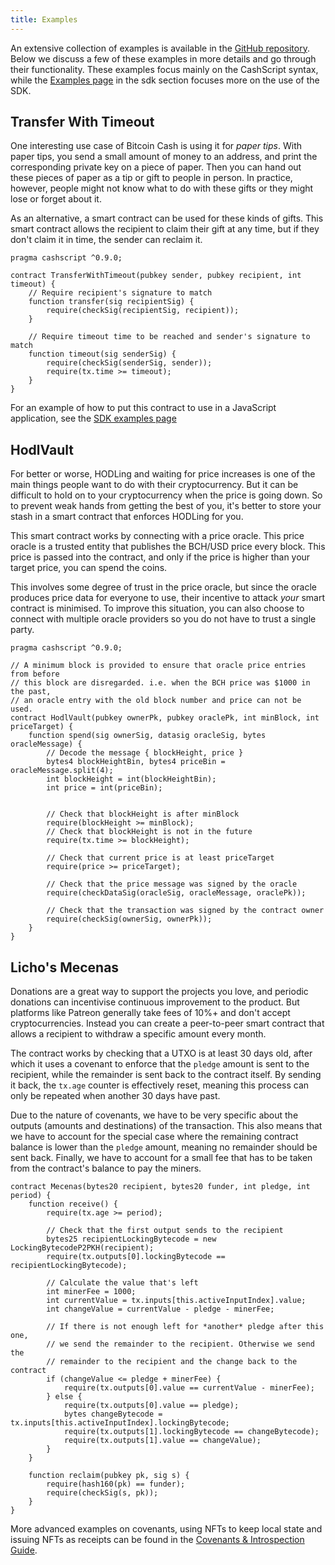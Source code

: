 ```yaml
---
title: Examples
---
```


An extensive collection of examples is available in the [GitHub repository](https://github.com/CashScript/cashscript/tree/master/examples). Below we discuss a few of these examples in more details and go through their functionality. These examples focus mainly on the CashScript syntax, while the [Examples page](/docs/sdk/examples) in the sdk section focuses more on the use of the SDK.

## Transfer With Timeout
One interesting use case of Bitcoin Cash is using it for *paper tips*. With paper tips, you send a small amount of money to an address, and print the corresponding private key on a piece of paper. Then you can hand out these pieces of paper as a tip or gift to people in person. In practice, however, people might not know what to do with these gifts or they might lose or forget about it.

As an alternative, a smart contract can be used for these kinds of gifts. This smart contract allows the recipient to claim their gift at any time, but if they don't claim it in time, the sender can reclaim it.

```solidity
pragma cashscript ^0.9.0;

contract TransferWithTimeout(pubkey sender, pubkey recipient, int timeout) {
    // Require recipient's signature to match
    function transfer(sig recipientSig) {
        require(checkSig(recipientSig, recipient));
    }

    // Require timeout time to be reached and sender's signature to match
    function timeout(sig senderSig) {
        require(checkSig(senderSig, sender));
        require(tx.time >= timeout);
    }
}
```

For an example of how to put this contract to use in a JavaScript application, see the [SDK examples page](/docs/sdk/examples#transfer-with-timeout)

## HodlVault
For better or worse, HODLing and waiting for price increases is one of the main things people want to do with their cryptocurrency. But it can be difficult to hold on to your cryptocurrency when the price is going down. So to prevent weak hands from getting the best of you, it's better to store your stash in a smart contract that enforces HODLing for you.

This smart contract works by connecting with a price oracle. This price oracle is a trusted entity that publishes the BCH/USD price every block. This price is passed into the contract, and only if the price is higher than your target price, you can spend the coins.

This involves some degree of trust in the price oracle, but since the oracle produces price data for everyone to use, their incentive to attack *your* smart contract is minimised. To improve this situation, you can also choose to connect with multiple oracle providers so you do not have to trust a single party.

```solidity
pragma cashscript ^0.9.0;

// A minimum block is provided to ensure that oracle price entries from before
// this block are disregarded. i.e. when the BCH price was $1000 in the past,
// an oracle entry with the old block number and price can not be used.
contract HodlVault(pubkey ownerPk, pubkey oraclePk, int minBlock, int priceTarget) {
    function spend(sig ownerSig, datasig oracleSig, bytes oracleMessage) {
        // Decode the message { blockHeight, price }
        bytes4 blockHeightBin, bytes4 priceBin = oracleMessage.split(4);
        int blockHeight = int(blockHeightBin);
        int price = int(priceBin);


        // Check that blockHeight is after minBlock
        require(blockHeight >= minBlock);
        // Check that blockHeight is not in the future
        require(tx.time >= blockHeight);

        // Check that current price is at least priceTarget
        require(price >= priceTarget);

        // Check that the price message was signed by the oracle
        require(checkDataSig(oracleSig, oracleMessage, oraclePk));

        // Check that the transaction was signed by the contract owner
        require(checkSig(ownerSig, ownerPk));
    }
}
```

## Licho's Mecenas
Donations are a great way to support the projects you love, and periodic donations can incentivise continuous improvement to the product. But platforms like Patreon generally take fees of 10%+ and don't accept cryptocurrencies. Instead you can create a peer-to-peer smart contract that allows a recipient to withdraw a specific amount every month.

The contract works by checking that a UTXO is at least 30 days old, after which it uses a covenant to enforce that the `pledge` amount is sent to the recipient, while the remainder is sent back to the contract itself. By sending it back, the `tx.age` counter is effectively reset, meaning this process can only be repeated when another 30 days have past.

Due to the nature of covenants, we have to be very specific about the outputs (amounts and destinations) of the transaction. This also means that we have to account for the special case where the remaining contract balance is lower than the `pledge` amount, meaning no remainder should be sent back. Finally, we have to account for a small fee that has to be taken from the contract's balance to pay the miners.

```solidity
contract Mecenas(bytes20 recipient, bytes20 funder, int pledge, int period) {
    function receive() {
        require(tx.age >= period);

        // Check that the first output sends to the recipient
        bytes25 recipientLockingBytecode = new LockingBytecodeP2PKH(recipient);
        require(tx.outputs[0].lockingBytecode == recipientLockingBytecode);

        // Calculate the value that's left
        int minerFee = 1000;
        int currentValue = tx.inputs[this.activeInputIndex].value;
        int changeValue = currentValue - pledge - minerFee;

        // If there is not enough left for *another* pledge after this one,
        // we send the remainder to the recipient. Otherwise we send the
        // remainder to the recipient and the change back to the contract
        if (changeValue <= pledge + minerFee) {
            require(tx.outputs[0].value == currentValue - minerFee);
        } else {
            require(tx.outputs[0].value == pledge);
            bytes changeBytecode = tx.inputs[this.activeInputIndex].lockingBytecode;
            require(tx.outputs[1].lockingBytecode == changeBytecode);
            require(tx.outputs[1].value == changeValue);
        }
    }

    function reclaim(pubkey pk, sig s) {
        require(hash160(pk) == funder);
        require(checkSig(s, pk));
    }
}
```

More advanced examples on covenants, using NFTs to keep local state and issuing NFTs as receipts can be found in the [Covenants & Introspection Guide](/docs/guides/covenants).
